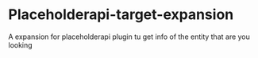 # Placeholderapi-target-expansion
A expansion for placeholderapi plugin tu get info of the entity that are you looking
